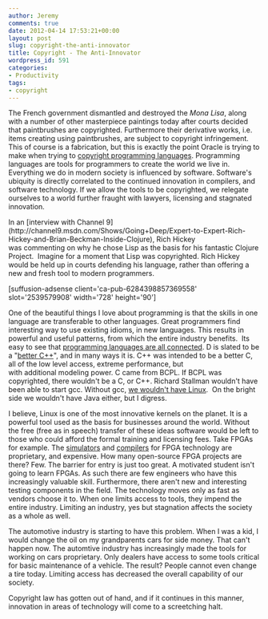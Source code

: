 ```yaml
---
author: Jeremy
comments: true
date: 2012-04-14 17:53:21+00:00
layout: post
slug: copyright-the-anti-innovator
title: Copyright - The Anti-Innovator
wordpress_id: 591
categories:
- Productivity
tags:
- copyright
---
```


The French government dismantled and destroyed the _Mona Lisa_, along with a number of other masterpiece paintings today after courts decided that paintbrushes are copyrighted. Furthermore their derivative works, i.e. items creating using paintbrushes, are subject to copyright infringement. This of course is a fabrication, but this is exactly the point Oracle is trying to make when trying to [copyright programming languages](http://www.wired.com/wiredenterprise/2012/04/google-oracle/). Programming languages are tools for programmers to create the world we live in. Everything we do in modern society is influenced by software. Software's ubiquity is directly correlated to the continued innovation in compilers, and software technology. If we allow the tools to be copyrighted, we relegate ourselves to a world further fraught with lawyers, licensing and stagnated innovation.

<!-- more -->In an [interview with Channel 9](http://channel9.msdn.com/Shows/Going+Deep/Expert-to-Expert-Rich-Hickey-and-Brian-Beckman-Inside-Clojure), Rich Hickey was commenting on why he chose Lisp as the basis for his fantastic Clojure Project.  Imagine for a moment that Lisp was copyrighted. Rich Hickey would be held up in courts defending his language, rather than offering a new and fresh tool to modern programmers.

[suffusion-adsense client='ca-pub-6284398857369558' slot='2539579908' width='728' height='90']

One of the beautiful things I love about programming is that the skills in one language are transferable to other languages. Great programmers find interesting way to use existing idioms, in new languages. This results in powerful and useful patterns, from which the entire industry benefits.  Its easy to see that [programming languages are all connected](http://www.levenez.com/lang/). D is slated to be a "[better C++](http://www.drdobbs.com/parallel/217801225)", and in many ways it is. C++ was intended to be a better C, all of the low level access, extreme performance, but with additional modeling power. C came from BCPL. If BCPL was copyrighted, there wouldn't be a C, or C++. Richard Stallman wouldn't have been able to start gcc. Without gcc, [we wouldn't have Linux](https://www.linux.com/news/featured-blogs/196-zonker/556977-the-compiler-that-changed-the-world-turns-25).  On the bright side we wouldn't have Java either, but I digress.

I believe, Linux is one of the most innovative kernels on the planet. It is a powerful tool used as the basis for businesses around the world. Without the free (free as in speech) transfer of these ideas software would be left to those who could afford the formal training and licensing fees. Take FPGAs for example. The [simulators](http://model.com/content/modelsim-pe-student-edition-hdl-simulation) and [compilers](http://www.altera.com/download/licensing/lic-index.html) for FPGA technology are proprietary, and expensive. How many open-source FPGA projects are there? Few. The barrier for entry is just too great. A motivated student isn't going to learn FPGAs. As such there are few engineers who have this increasingly valuable skill. Furthermore, there aren't new and interesting testing components in the field. The technology moves only as fast as vendors choose it to. When one limits access to tools, they impend the entire industry. Limiting an industry, yes but stagnation affects the society as a whole as well.


The automotive industry is starting to have this problem. When I was a kid, I would change the oil on my grandparents cars for side money. That can't happen now. The automtive industry has increasingly made the tools for working on cars proprietary. Only dealers have access to some tools critical for basic maintenance of a vehicle. The result? People cannot even change a tire today. Limiting access has decreased the overall capability of our society.

Copyright law has gotten out of hand, and if it continues in this manner, innovation in areas of technology will come to a screetching halt.
